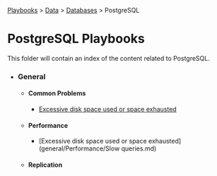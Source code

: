 [Playbooks](../../../README.md) > [Data](../../README.md) > [Databases](../README.md) > PostgreSQL 
# PostgreSQL Playbooks
This folder will contain an index of the content related to PostgreSQL.    

* ### General
  * #### Common Problems
    * [Excessive disk space used or space exhausted](general/common-problems/pb_storage_excessive.md)
  * #### Performance
    * [Excessive disk space used or space exhausted](general/Performance/Slow queries.md)
  * #### Replication


